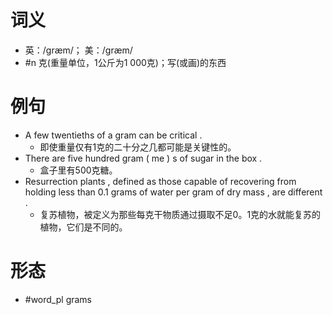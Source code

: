 # 词义
- 英：/ɡræm/； 美：/ɡræm/
- #n 克(重量单位，1公斤为1 000克)；写(或画)的东西
# 例句
- A few twentieths of a gram can be critical .
	- 即使重量仅有1克的二十分之几都可能是关键性的。
- There are five hundred gram ( me ) s of sugar in the box .
	- 盒子里有500克糖。
- Resurrection plants , defined as those capable of recovering from holding less than 0.1 grams of water per gram of dry mass , are different .
	- 复苏植物，被定义为那些每克干物质通过摄取不足0。1克的水就能复苏的植物，它们是不同的。
# 形态
- #word_pl grams
